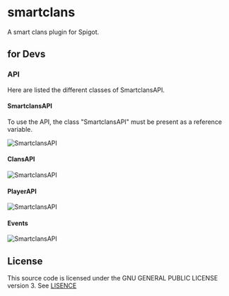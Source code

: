 # smartclans
A smart clans plugin for Spigot.

## for Devs
### API
Here are listed the different classes of SmartclansAPI.

#### SmartclansAPI
To use the API, the class "SmartclansAPI" must be present as a reference variable.

![SmartclansAPI](https://github.com/Goldmensch/smartclans/blob/main/pictures/smartclansapi.png)

#### ClansAPI
![SmartclansAPI](https://github.com/Goldmensch/smartclans/blob/main/pictures/clansapi.png)

#### PlayerAPI
![SmartclansAPI](https://github.com/Goldmensch/smartclans/blob/main/pictures/playerapi.png)

#### Events
![SmartclansAPI](https://github.com/Goldmensch/smartclans/blob/main/pictures/events.png)

## License
This source code is licensed under the GNU GENERAL PUBLIC LICENSE version 3. See [LISENCE](https://github.com/Goldmensch/smartclans/blob/main/LICENSE)

